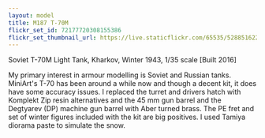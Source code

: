 ```yaml
---
layout: model
title: M187 T-70M 
flickr_set_id: 72177720308155386
flickr_set_thumbnail_url: https://live.staticflickr.com/65535/52885162232_8f491dcdbc_m.jpg
---
```


Soviet T-70M Light Tank, Kharkov, Winter 1943, 1/35 scale [Built 2016]

My primary interest in armour modelling is Soviet and Russian tanks. MiniArt&#39;s T-70 has been around a while now and though a decent kit, it does have some accuracy issues. I replaced the turret and drivers hatch with Komplekt Zip resin alternatives and the 45 mm gun barrel and the Degtyarev (DP) machine gun barrel with Aber turned brass. The PE fret and set of winter figures included with the kit are big positives. I used Tamiya diorama paste to simulate the snow. 


